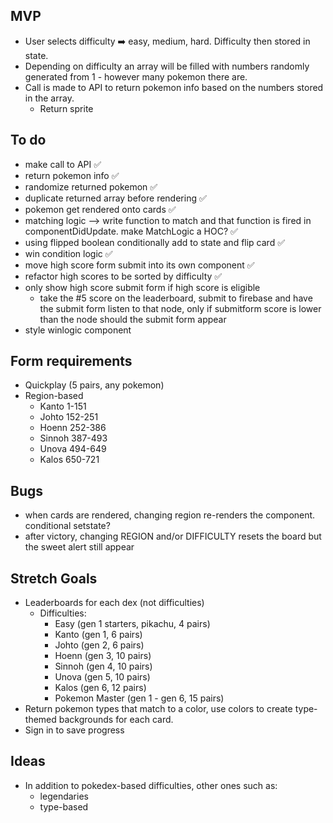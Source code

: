 ## MVP

- User selects difficulty ➡️ easy, medium, hard. Difficulty then stored in state.
- Depending on difficulty an array will be filled with numbers randomly generated from 1 - however many pokemon there are.
- Call is made to API to return pokemon info based on the numbers stored in the array.
  - Return sprite

## To do

- make call to API ✅
- return pokemon info ✅
- randomize returned pokemon ✅
- duplicate returned array before rendering ✅
- pokemon get rendered onto cards ✅
- matching logic --> write function to match and that function is fired in componentDidUpdate. make MatchLogic a HOC? ✅
- using flipped boolean conditionally add to state and flip card ✅
- win condition logic ✅
- move high score form submit into its own component ✅
- refactor high scores to be sorted by difficulty ✅
- only show high score submit form if high score is eligible
    - take the #5 score on the leaderboard, submit to firebase and have the submit form listen to that node, only if submitform score is lower than the node should the submit form appear
- style winlogic component

## Form requirements
- Quickplay (5 pairs, any pokemon)
- Region-based
  - Kanto 1-151
  - Johto 152-251
  - Hoenn 252-386
  - Sinnoh 387-493
  - Unova 494-649
  - Kalos 650-721

## Bugs
- when cards are rendered, changing region re-renders the component. conditional setstate?
- after victory, changing REGION and/or DIFFICULTY resets the board but the sweet alert still appear

## Stretch Goals
<!-- - Let user select pokedex to narrow selections (value of i in for-loop changes) -->
- Leaderboards for each dex (not difficulties)
  - Difficulties:
    - Easy (gen 1 starters, pikachu, 4 pairs)
    - Kanto (gen 1, 6 pairs)
    - Johto (gen 2, 6 pairs)
    - Hoenn (gen 3, 10 pairs)
    - Sinnoh (gen 4, 10 pairs)
    - Unova (gen 5, 10 pairs)
    - Kalos (gen 6, 12 pairs)
    - Pokemon Master (gen 1 - gen 6, 15 pairs)
- Return pokemon types that match to a color, use colors to create type-themed backgrounds for each card.
- Sign in to save progress

## Ideas

- In addition to pokedex-based difficulties, other ones such as:
  - legendaries
  - type-based